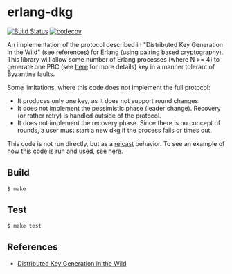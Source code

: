 erlang-dkg
=====
[![Build Status](https://badge.buildkite.com/6933d2231530c47800b727a796af13ac90faabcffbe12af487.svg?branch=master)](https://buildkite.com/helium/erlang-dkg)
[![codecov](https://codecov.io/gh/helium/erlang-dkg/branch/master/graph/badge.svg)](https://codecov.io/gh/helium/erlang-dkg)

An implementation of the protocol described in "Distributed Key
Generation in the Wild" (see references) for Erlang (using pairing
based cryptography).  This library will allow some number of Erlang
processes (where N >= 4) to generate one PBC (see
[here](https://github.com/helium/erlang-pbc) for more details) key in
a manner tolerant of Byzantine faults.

Some limitations, where this code does not implement the full protocol:
 - It produces only one key, as it does not support round changes.
 - It does not implement the pessimistic phase (leader change).  Recovery (or rather retry) is handled outside of the protocol.
 - It does not implement the recovery phase.  Since there is no concept of rounds, a user must start a new dkg if the process fails or times out.
 
This code is not run directly, but as a
[relcast](https://github.com/helium/relcast) behavior. To see an example of how this code is run and used, see
[here](https://github.com/helium/miner/blob/master/src/handlers/miner_dkg_handler.erl).
 
Build
-----

    $ make

Test
-----

    $ make test

References
-----

* [Distributed Key Generation in the Wild](https://eprint.iacr.org/2012/377.pdf)
